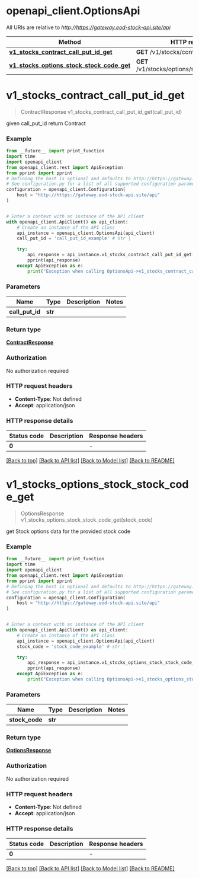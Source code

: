 # openapi_client.OptionsApi

All URIs are relative to *http://https://gateway.eod-stock-api.site/api*

Method | HTTP request | Description
------------- | ------------- | -------------
[**v1_stocks_contract_call_put_id_get**](OptionsApi.md#v1_stocks_contract_call_put_id_get) | **GET** /v1/stocks/contract/{call_put_id} | 
[**v1_stocks_options_stock_stock_code_get**](OptionsApi.md#v1_stocks_options_stock_stock_code_get) | **GET** /v1/stocks/options/stock/{stock_code} | 


# **v1_stocks_contract_call_put_id_get**
> ContractResponse v1_stocks_contract_call_put_id_get(call_put_id)



given call_put_id return Contract

### Example

```python
from __future__ import print_function
import time
import openapi_client
from openapi_client.rest import ApiException
from pprint import pprint
# Defining the host is optional and defaults to http://https://gateway.eod-stock-api.site/api
# See configuration.py for a list of all supported configuration parameters.
configuration = openapi_client.Configuration(
    host = "http://https://gateway.eod-stock-api.site/api"
)


# Enter a context with an instance of the API client
with openapi_client.ApiClient() as api_client:
    # Create an instance of the API class
    api_instance = openapi_client.OptionsApi(api_client)
    call_put_id = 'call_put_id_example' # str | 

    try:
        api_response = api_instance.v1_stocks_contract_call_put_id_get(call_put_id)
        pprint(api_response)
    except ApiException as e:
        print("Exception when calling OptionsApi->v1_stocks_contract_call_put_id_get: %s\n" % e)
```

### Parameters

Name | Type | Description  | Notes
------------- | ------------- | ------------- | -------------
 **call_put_id** | **str**|  | 

### Return type

[**ContractResponse**](ContractResponse.md)

### Authorization

No authorization required

### HTTP request headers

 - **Content-Type**: Not defined
 - **Accept**: application/json

### HTTP response details
| Status code | Description | Response headers |
|-------------|-------------|------------------|
**0** |  |  -  |

[[Back to top]](#) [[Back to API list]](../README.md#documentation-for-api-endpoints) [[Back to Model list]](../README.md#documentation-for-models) [[Back to README]](../README.md)

# **v1_stocks_options_stock_stock_code_get**
> OptionsResponse v1_stocks_options_stock_stock_code_get(stock_code)



get Stock options data for the provided stock code

### Example

```python
from __future__ import print_function
import time
import openapi_client
from openapi_client.rest import ApiException
from pprint import pprint
# Defining the host is optional and defaults to http://https://gateway.eod-stock-api.site/api
# See configuration.py for a list of all supported configuration parameters.
configuration = openapi_client.Configuration(
    host = "http://https://gateway.eod-stock-api.site/api"
)


# Enter a context with an instance of the API client
with openapi_client.ApiClient() as api_client:
    # Create an instance of the API class
    api_instance = openapi_client.OptionsApi(api_client)
    stock_code = 'stock_code_example' # str | 

    try:
        api_response = api_instance.v1_stocks_options_stock_stock_code_get(stock_code)
        pprint(api_response)
    except ApiException as e:
        print("Exception when calling OptionsApi->v1_stocks_options_stock_stock_code_get: %s\n" % e)
```

### Parameters

Name | Type | Description  | Notes
------------- | ------------- | ------------- | -------------
 **stock_code** | **str**|  | 

### Return type

[**OptionsResponse**](OptionsResponse.md)

### Authorization

No authorization required

### HTTP request headers

 - **Content-Type**: Not defined
 - **Accept**: application/json

### HTTP response details
| Status code | Description | Response headers |
|-------------|-------------|------------------|
**0** |  |  -  |

[[Back to top]](#) [[Back to API list]](../README.md#documentation-for-api-endpoints) [[Back to Model list]](../README.md#documentation-for-models) [[Back to README]](../README.md)

